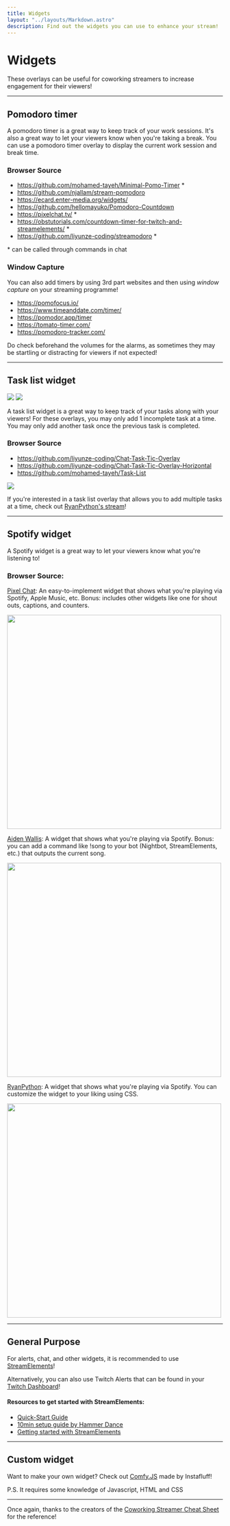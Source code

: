 ```yaml
---
title: Widgets
layout: "../layouts/Markdown.astro"
description: Find out the widgets you can use to enhance your stream!
---
```


# Widgets

These overlays can be useful for coworking streamers to increase engagement for their viewers!

---

## Pomodoro timer

A pomodoro timer is a great way to keep track of your work sessions. It's also a great way to let your viewers know when you're taking a break. You can use a pomodoro timer overlay to display the current work session and break time.

### Browser Source

<ul>
    <li>
        <a href="https://github.com/mohamed-tayeh/Minimal-Pomo-Timer" target="_blank" class="hyperlink">https://github.com/mohamed-tayeh/Minimal-Pomo-Timer</a> *
    </li>
    <li>
        <a href="https://github.com/njallam/stream-pomodoro" target="_blank" class="hyperlink">https://github.com/njallam/stream-pomodoro</a>
    </li>
    <li>
        <a href="https://ecard.enter-media.org/widgets/" target="_blank" class="hyperlink">https://ecard.enter-media.org/widgets/</a>
    </li>
    <li>
        <a href="https://github.com/hellomayuko/Pomodoro-Countdown" target="_blank" class="hyperlink">https://github.com/hellomayuko/Pomodoro-Countdown</a>
    </li>
    <li>
        <a href="https://pixelchat.tv/" target="_blank" class="hyperlink">https://pixelchat.tv/</a> *
    </li>
    <li>
        <a href="https://obstutorials.com/countdown-timer-for-twitch-and-streamelements/" target="_blank" class="hyperlink">https://obstutorials.com/countdown-timer-for-twitch-and-streamelements/</a> *
    </li>
    <li>
        <a href="https://github.com/liyunze-coding/streamodoro" target="_blank" class="hyperlink">https://github.com/liyunze-coding/streamodoro</a> *
    </li>
</ul>

\* can be called through commands in chat

### Window Capture

You can also add timers by using 3rd part websites and then using _window capture_ on your streaming programme!

<ul>
    <li>
        <a href="https://pomofocus.io/" target="_blank" class="hyperlink">https://pomofocus.io/</a>
    </li>
    <li>
        <a href="https://www.timeanddate.com/timer/" target="_blank" class="hyperlink">https://www.timeanddate.com/timer/</a>
    </li>
    <li>
        <a href="https://pomodor.app/timer" target="_blank" class="hyperlink">https://pomodor.app/timer</a>
    </li>
    <li>
        <a href="https://tomato-timer.com/" target="_blank" class="hyperlink">https://tomato-timer.com/</a>
    </li>
    <li>
        <a href="https://pomodoro-tracker.com/" target="_blank" class="hyperlink">https://pomodoro-tracker.com/</a>
    </li>
</ul>

Do check beforehand the volumes for the alarms, as sometimes they may be startling or distracting for viewers if not expected!

---

## Task list widget

<div class="flex flex-col sm:flex-row mb-5">
    <img src="/assets/moh-task-list.webp" class="rounded-md mr-5 w-56 h-56 mb-5 sm:mb-0">
    <img src="/assets/ryanpython-task-list.webp" class="rounded-md w-60 h-56">
</div>

A task list widget is a great way to keep track of your tasks along with your viewers! For these overlays, you may only add 1 incomplete task at a time. You may only add another task once the previous task is completed.

### Browser Source

<ul>
    <li>
        <a href="https://github.com/liyunze-coding/chat-task-tic-overlay" target="_blank" class="hyperlink">
        https://github.com/liyunze-coding/Chat-Task-Tic-Overlay
        </a>
    </li>
    <li>
        <a href="https://github.com/liyunze-coding/Chat-Task-Tic-Overlay-Horizontal" target="_blank" class="hyperlink">
        https://github.com/liyunze-coding/Chat-Task-Tic-Overlay-Horizontal
        </a>
    </li>
    <li>
        <a href="https://github.com/mohamed-tayeh/Task-List" target="_blank" class="hyperlink">
        https://github.com/mohamed-tayeh/Task-List
        </a>
    </li>
</ul>

<img src="/assets/multi-task.webp" class="rounded-md mb-5 mt-10 w-68 h-56">

If you're interested in a task list overlay that allows you to add multiple tasks at a time, check out <a href="https://www.twitch.tv/RyanPython" target="_blank" class="underline hover:text-blue-400">RyanPython's stream</a>!

---

## Spotify widget

A Spotify widget is a great way to let your viewers know what you're listening to!

### Browser Source:

<a href="https://pixelchat.tv/" target="_blank" class="font-bold underline hover:text-blue-400">Pixel Chat</a>: An easy-to-implement widget that shows what you're playing via Spotify, Apple Music, etc. Bonus: includes other widgets like one for shout outs, captions, and counters.

<img src="/assets/pixelchat.webp" width="500" class="mb-10">

<a href="https://spotify.aidenwallis.co.uk/" target="_blank" class="font-bold underline hover:text-blue-400">Aiden Wallis</a>: A widget that shows what you're playing via Spotify. Bonus: you can add a command like !song to your bot (Nightbot, StreamElements, etc.) that outputs the current song.

<img src="/assets/aidenwallis.webp" width="500" class="mb-10">

<a href="https://github.com/liyunze-coding/spotify-widget-for-obs" target="_blank" class="font-bold underline hover:text-blue-400">RyanPython</a>: A widget that shows what you're playing via Spotify. You can customize the widget to your liking using CSS.

<img src="/assets/ryanpython_spotify.webp" width="500" class="mb-10">

---

## General Purpose

For alerts, chat, and other widgets, it is recommended to use <a href="https://streamelements.com/overlays" target="_blank" class="underline hover:text-blue-400">StreamElements</a>!

Alternatively, you can also use Twitch Alerts that can be found in your <a href="https://dashboard.twitch.tv/" target="_blank" class="underline hover:text-blue-400">Twitch Dashboard</a>!

#### Resources to get started with StreamElements:

-    <a href="https://support.streamelements.com/en/articles/31-quick-start-guide" target="_blank" class="font-bold underline hover:text-blue-400">Quick-Start Guide</a>
-    <a href="https://www.youtube.com/watch?v=YctwM_51i44" target="_blank" class="font-bold underline hover:text-blue-400">10min setup guide by Hammer Dance</a>
-    <a href="https://streamersquare.com/getting-started-with-streamelements/" target="_blank" class="hyperlink font-bold underline hover:text-blue-400">Getting started with StreamElements</a>

---

## Custom widget

Want to make your own widget? Check out <a href="https://github.com/instafluff/comfyjs" target="_blank" class="underline">Comfy.JS</a> made by Instafluff!

P.S. It requires some knowledge of Javascript, HTML and CSS

---

Once again, thanks to the creators of the <a href="https://third-stinger-20a.notion.site/A-Coworking-Streamer-Cheat-Sheet-01ee1e5ff006410d84c339069ea6546c" target="_blank" class="underline underline-offset-2 hover:text-blue-400">Coworking Streamer Cheat Sheet</a> for the reference!

